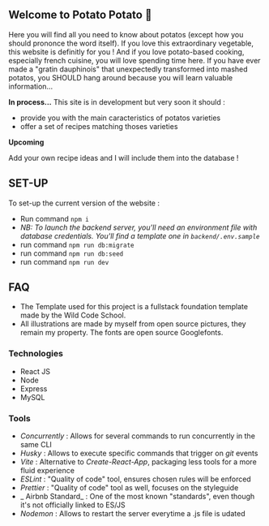 ## Welcome to Potato Potato 🥔

Here you will find all you need to know about potatos (except how you should prononce the word itself). If you love this extraordinary vegetable, this website is definitly for you ! And if you love potato-based cooking, especially french cuisine, you will love spending time here.
If you have ever made a "gratin dauphinois" that unexpectedly transformed into mashed potatos, you SHOULD hang around because you will learn valuable information...

**In process...**
This site is in development but very soon it should :

- provide you with the main caracteristics of potatos varieties
- offer a set of recipes matching thoses varieties

**Upcoming**

Add your own recipe ideas and I will include them into the database !

## SET-UP

To set-up the current version of the website :

- Run command `npm i`
- _NB: To launch the backend server, you'll need an environment file with database credentials. You'll find a template one in `backend/.env.sample`_
- run command `npm run db:migrate`
- run command `npm run db:seed`
- run command `npm run dev`

## FAQ

- The Template used for this project is a fullstack foundation template made by the Wild Code School.
- All illustrations are made by myself from open source pictures, they remain my property. The fonts are open source Googlefonts.

### Technologies

- React JS
- Node
- Express
- MySQL

### Tools

- _Concurrently_ : Allows for several commands to run concurrently in the same CLI
- _Husky_ : Allows to execute specific commands that trigger on _git_ events
- _Vite_ : Alternative to _Create-React-App_, packaging less tools for a more fluid experience
- _ESLint_ : "Quality of code" tool, ensures chosen rules will be enforced
- _Prettier_ : "Quality of code" tool as well, focuses on the styleguide
- _ Airbnb Standard_ : One of the most known "standards", even though it's not officially linked to ES/JS
- _Nodemon_ : Allows to restart the server everytime a .js file is udated
